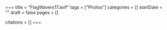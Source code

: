 +++
title = "FlagWavers17.avif"
tags = ["Photos"]
categories = []
startDate = ""
draft = false
pages = []

citations = []
+++
